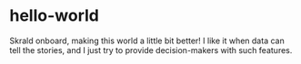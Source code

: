 # hello-world

Skrald onboard, making this world a little bit better! 
I like it when data can tell the stories, and I just try to provide decision-makers with such features. 
